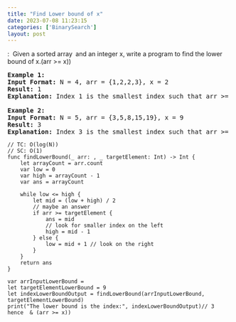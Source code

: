 ```yaml
---
title: "Find Lower bound of x"
date: 2023-07-08 11:23:15
categories: ['BinarySearch']
layout: post
---
```


<!-- wp:paragraph -->
:  Given a sorted array <strong> </strong>and an integer x, write a program to find the lower bound of x.(arr >= x))


<!-- /wp:paragraph -->

<!-- wp:preformatted -->
<pre class="wp-block-preformatted"><strong>Example 1:</strong>
<strong>Input Format:</strong> N = 4, arr = {1,2,2,3}, x = 2
<strong>Result:</strong> 1
<strong>Explanation:</strong> Index 1 is the smallest index such that arr >= x.

<strong>Example 2:</strong>
<strong>Input Format:</strong> N = 5, arr = {3,5,8,15,19}, x = 9
<strong>Result:</strong> 3
<strong>Explanation:</strong> Index 3 is the smallest index such that arr >= x.</pre>
<!-- /wp:preformatted -->

<!-- wp:code -->
<pre class="wp-block-code"><code lang="swift" class="language-swift">// TC: O(log(N))
// SC: O(1)
func findLowerBound(_ arr: , _ targetElement: Int) -> Int {
    let arrayCount = arr.count
    var low = 0
    var high = arrayCount - 1
    var ans = arrayCount

    while low <= high {
        let mid = (low + high) / 2
        // maybe an answer
        if arr >= targetElement {
            ans = mid
            // look for smaller index on the left
            high = mid - 1
        } else {
            low = mid + 1 // look on the right
        }
    }
    return ans
}

var arrInputLowerBound = 
let targetElementLowerBound = 9
let indexLowerBoundOutput = findLowerBound(arrInputLowerBound, targetElementLowerBound)
print("The lower bound is the index:", indexLowerBoundOutput)// 3 hence  & (arr >= x))</code></pre>
<!-- /wp:code -->